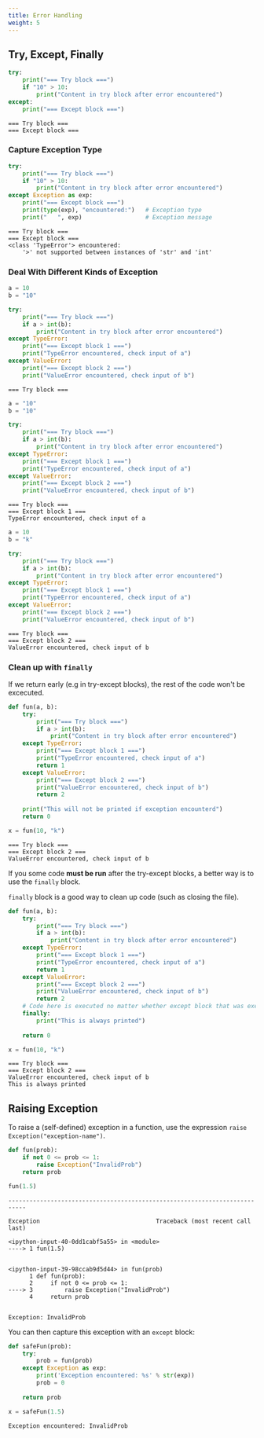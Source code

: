 ```yaml
---
title: Error Handling
weight: 5
---
```


## Try, Except, Finally


```python
try:
    print("=== Try block ===")
    if "10" > 10:
        print("Content in try block after error encountered")
except:
    print("=== Except block ===")
```

    === Try block ===
    === Except block ===


### Capture Exception Type


```python
try:
    print("=== Try block ===")
    if "10" > 10:
        print("Content in try block after error encountered")
except Exception as exp:
    print("=== Except block ===")
    print(type(exp), "encountered:")   # Exception type
    print("   ", exp)                  # Exception message
```

    === Try block ===
    === Except block ===
    <class 'TypeError'> encountered:
        '>' not supported between instances of 'str' and 'int'


### Deal With Different Kinds of Exception


```python
a = 10
b = "10"

try:
    print("=== Try block ===")
    if a > int(b):
        print("Content in try block after error encountered")
except TypeError:
    print("=== Except block 1 ===")
    print("TypeError encountered, check input of a")
except ValueError:
    print("=== Except block 2 ===")
    print("ValueError encountered, check input of b")
```

    === Try block ===



```python
a = "10"
b = "10"

try:
    print("=== Try block ===")
    if a > int(b):
        print("Content in try block after error encountered")
except TypeError:
    print("=== Except block 1 ===")
    print("TypeError encountered, check input of a")
except ValueError:
    print("=== Except block 2 ===")
    print("ValueError encountered, check input of b")
```

    === Try block ===
    === Except block 1 ===
    TypeError encountered, check input of a



```python
a = 10
b = "k"

try:
    print("=== Try block ===")
    if a > int(b):
        print("Content in try block after error encountered")
except TypeError:
    print("=== Except block 1 ===")
    print("TypeError encountered, check input of a")
except ValueError:
    print("=== Except block 2 ===")
    print("ValueError encountered, check input of b")
```

    === Try block ===
    === Except block 2 ===
    ValueError encountered, check input of b


### Clean up with `finally`

If we return early (e.g in try-except blocks), the rest of the code won't be excecuted.


```python
def fun(a, b):
    try:
        print("=== Try block ===")
        if a > int(b):
            print("Content in try block after error encountered")
    except TypeError:
        print("=== Except block 1 ===")
        print("TypeError encountered, check input of a")
        return 1
    except ValueError:
        print("=== Except block 2 ===")
        print("ValueError encountered, check input of b")
        return 2
    
    print("This will not be printed if exception encounterd")
    return 0
```


```python
x = fun(10, "k")
```

    === Try block ===
    === Except block 2 ===
    ValueError encountered, check input of b


If you some code **must be run** after the try-except blocks, a better way is to use the `finally` block.

`finally` block is a good way to clean up code (such as closing the file).


```python
def fun(a, b):
    try:
        print("=== Try block ===")
        if a > int(b):
            print("Content in try block after error encountered")
    except TypeError:
        print("=== Except block 1 ===")
        print("TypeError encountered, check input of a")
        return 1
    except ValueError:
        print("=== Except block 2 ===")
        print("ValueError encountered, check input of b")
        return 2
    # Code here is executed no matter whether except block that was executed
    finally:  
        print("This is always printed")
        
    return 0
```


```python
x = fun(10, "k")
```

    === Try block ===
    === Except block 2 ===
    ValueError encountered, check input of b
    This is always printed


## Raising Exception

To raise a (self-defined) exception in a function, use the expression `raise Exception("exception-name")`.


```python
def fun(prob):
    if not 0 <= prob <= 1:
        raise Exception("InvalidProb")
    return prob
```


```python
fun(1.5)
```


    ---------------------------------------------------------------------------

    Exception                                 Traceback (most recent call last)

    <ipython-input-40-0dd1cabf5a55> in <module>
    ----> 1 fun(1.5)
    

    <ipython-input-39-98ccab9d5d44> in fun(prob)
          1 def fun(prob):
          2     if not 0 <= prob <= 1:
    ----> 3         raise Exception("InvalidProb")
          4     return prob


    Exception: InvalidProb


You can then capture this exception with an `except` block:


```python
def safeFun(prob):
    try:
        prob = fun(prob)
    except Exception as exp:
        print('Exception encountered: %s' % str(exp))
        prob = 0
    
    return prob
```


```python
x = safeFun(1.5)
```

    Exception encountered: InvalidProb

